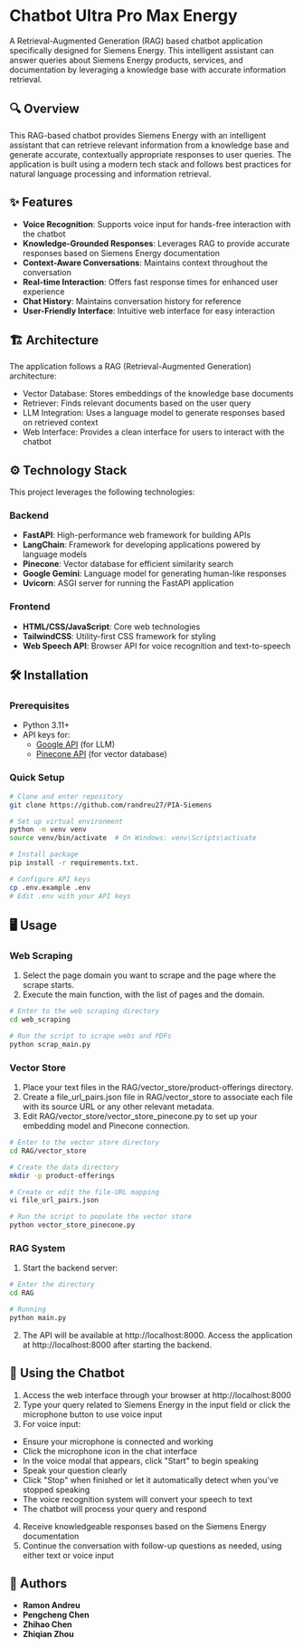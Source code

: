 # Chatbot Ultra Pro Max Energy

A Retrieval-Augmented Generation (RAG) based chatbot application specifically designed for Siemens Energy. This intelligent assistant can answer queries about Siemens Energy products, services, and documentation by leveraging a knowledge base with accurate information retrieval.

## 🔍 Overview

This RAG-based chatbot provides Siemens Energy with an intelligent assistant that can retrieve relevant information from a knowledge base and generate accurate, contextually appropriate responses to user queries. The application is built using a modern tech stack and follows best practices for natural language processing and information retrieval.

## ✨ Features

- **Voice Recognition**: Supports voice input for hands-free interaction with the chatbot
- **Knowledge-Grounded Responses**: Leverages RAG to provide accurate responses based on Siemens Energy documentation
- **Context-Aware Conversations**: Maintains context throughout the conversation
- **Real-time Interaction**: Offers fast response times for enhanced user experience
- **Chat History**: Maintains conversation history for reference
- **User-Friendly Interface**: Intuitive web interface for easy interaction

## 🏗️ Architecture
The application follows a RAG (Retrieval-Augmented Generation) architecture:

- Vector Database: Stores embeddings of the knowledge base documents
- Retriever: Finds relevant documents based on the user query
- LLM Integration: Uses a language model to generate responses based on retrieved context
- Web Interface: Provides a clean interface for users to interact with the chatbot


## ⚙️ Technology Stack

This project leverages the following technologies:

### Backend

- **FastAPI**: High-performance web framework for building APIs
- **LangChain**: Framework for developing applications powered by language models
- **Pinecone**: Vector database for efficient similarity search
- **Google Gemini**: Language model for generating human-like responses
- **Uvicorn**: ASGI server for running the FastAPI application

### Frontend

- **HTML/CSS/JavaScript**: Core web technologies
- **TailwindCSS**: Utility-first CSS framework for styling
- **Web Speech API**: Browser API for voice recognition and text-to-speech


## 🛠️ Installation

### Prerequisites

- Python 3.11+
- API keys for:
  - [Google API](https://console.cloud.google.com/apis/credentials) (for LLM)
  - [Pinecone API](https://app.pinecone.io/) (for vector database)

### Quick Setup

```bash
# Clone and enter repository
git clone https://github.com/randreu27/PIA-Siemens

# Set up virtual environment
python -m venv venv
source venv/bin/activate  # On Windows: venv\Scripts\activate

# Install package
pip install -r requirements.txt.

# Configure API keys
cp .env.example .env
# Edit .env with your API keys
```


## 🖥️ Usage

### Web Scraping
1. Select the page domain you want to scrape and the page where the scrape starts.
2. Execute the main function, with the list of pages and the domain.
```bash
# Enter to the web scraping directory
cd web_scraping

# Run the script to scrape webs and PDFs
python scrap_main.py
```

### Vector Store
1. Place your text files in the RAG/vector_store/product-offerings directory.
2. Create a file_url_pairs.json file in RAG/vector_store to associate each file with its source URL or any other relevant metadata. 
3. Edit RAG/vector_store/vector_store_pinecone.py to set up your embedding model and Pinecone connection.
```bash
# Enter to the vector store directory
cd RAG/vector_store

# Create the data directory
mkdir -p product-offerings

# Create or edit the file-URL mapping
vi file_url_pairs.json

# Run the script to populate the vector store
python vector_store_pinecone.py
```

### RAG System

1. Start the backend server:
```bash
# Enter the directory
cd RAG

# Running
python main.py
```
2. The API will be available at http://localhost:8000. Access the application at http://localhost:8000 after starting the backend.

## 🤖 Using the Chatbot

1. Access the web interface through your browser at http://localhost:8000
2. Type your query related to Siemens Energy in the input field or click the microphone button to use voice input
3. For voice input:

- Ensure your microphone is connected and working
- Click the microphone icon in the chat interface
- In the voice modal that appears, click "Start" to begin speaking
- Speak your question clearly
- Click "Stop" when finished or let it automatically detect when you've stopped speaking
- The voice recognition system will convert your speech to text
- The chatbot will process your query and respond

4. Receive knowledgeable responses based on the Siemens Energy documentation
5. Continue the conversation with follow-up questions as needed, using either text or voice input



## 👥 Authors

- **Ramon Andreu**
- **Pengcheng Chen**
- **Zhihao Chen**
- **Zhiqian Zhou**
